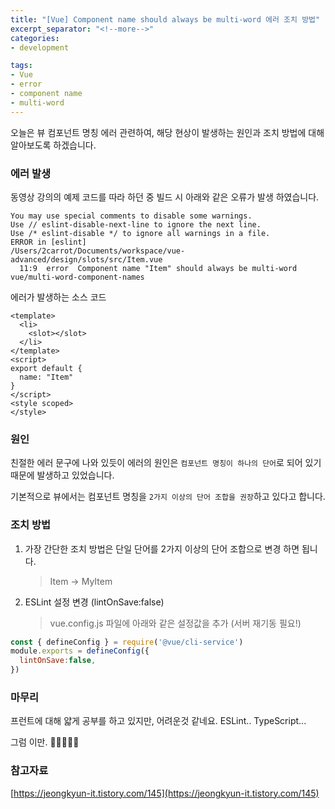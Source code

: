 ```yaml
---
title: "[Vue] Component name should always be multi-word 에러 조치 방법"
excerpt_separator: "<!--more-->"
categories:
- development

tags:
- Vue
- error
- component name
- multi-word
---
```


오늘은 뷰 컴포넌트 명칭 에러 관련하여, 해당 현상이 발생하는 원인과 조치 방법에 대해 알아보도록 하겠습니다.

<!--more-->

### 에러 발생

동영상 강의의 예제 코드를 따라 하던 중 빌드 시 아래와 같은 오류가 발생 하였습니다.

```shell
You may use special comments to disable some warnings.
Use // eslint-disable-next-line to ignore the next line.
Use /* eslint-disable */ to ignore all warnings in a file.
ERROR in [eslint] 
/Users/2carrot/Documents/workspace/vue-advanced/design/slots/src/Item.vue
  11:9  error  Component name "Item" should always be multi-word  vue/multi-word-component-names
```
에러가 발생하는 소스 코드
```vue
<template>
  <li>
    <slot></slot>
  </li>
</template>
<script>
export default {
  name: "Item"
}
</script>
<style scoped>
</style>
```

### 원인
친절한 에러 문구에 나와 있듯이 에러의 원인은 `컴포넌트 명칭이 하나의 단어`로 되어 있기 때문에 발생하고 있었습니다.

기본적으로 뷰에서는 컴포넌트 명칭을 `2가지 이상의 단어 조합을 권장`하고 있다고 합니다.

### 조치 방법
1. 가장 간단한 조치 방법은 단일 단어를 2가지 이상의 단어 조합으로 변경 하면 됩니다.
   > Item -> MyItem

2. ESLint 설정 변경 (lintOnSave:false)
   > vue.config.js 파일에 아래와 같은 설정값을 추가 (서버 재기동 필요!)
```javascript
const { defineConfig } = require('@vue/cli-service')
module.exports = defineConfig({
  lintOnSave:false,
})
```

### 마무리
프런트에 대해 얇게 공부를 하고 있지만, 어려운것 같네요. ESLint.. TypeScript... 

그럼 이만. 🥕👋🏼🖐🏼

### 참고자료
[https://jeongkyun-it.tistory.com/145](https://jeongkyun-it.tistory.com/145)